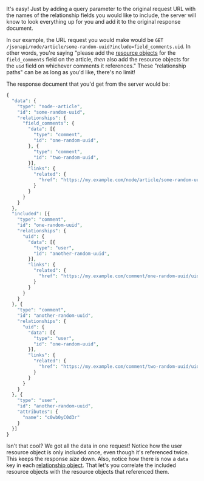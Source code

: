 It's easy! Just by adding a query parameter to the original request URL with the names of the relationship fields you would like to include, the server will know to look everything up for you and add it to the original response document.

In our example, the URL request you would make would be `GET /jsonapi/node/article/some-random-uuid?include=field_comments.uid`. In other words, you're saying "please add the [resource objects](https://www.drupal.org/docs/8/modules/json-api/glossary-of-terms-read-first#term-resource-object) for the `field_comments` field on the article, _then_ also add the resource objects for the `uid` field on whichever comments it references." These "relationship paths" can be as long as you'd like, there's no limit!

The response document that you'd get from the server would be:

```php
{
  "data": {
    "type": "node--article",
    "id": "some-random-uuid",
    "relationships": {
      "field_comments": {
        "data": [{
          "type": "comment",
          "id": "one-random-uuid",
        }, {
          "type": "comment",
          "id": "two-random-uuid",
        }],
        "links": {
          "related": {
            "href": "https://my.example.com/node/article/some-random-uuid/field_comments"
          }
        }
      }
    }
  },
  "included": [{
    "type": "comment",
    "id": "one-random-uuid",
    "relationships": {
      "uid": {
        "data": [{
          "type": "user",
          "id": "another-random-uuid",
        }],
        "links": {
          "related": {
            "href": "https://my.example.com/comment/one-random-uuid/uid"
          }
        }
      }
    }
  }, {
    "type": "comment",
    "id": "another-random-uuid",
    "relationships": {
      "uid": {
        "data": [{
          "type": "user",
          "id": "one-random-uuid",
        }],
        "links": {
          "related": {
            "href": "https://my.example.com/comment/two-random-uuid/uid"
          }
        }
      }
    }
  }, {
    "type": "user",
    "id": "another-random-uuid",
    "attributes": {
      "name": "c0wb0yC0d3r"
    }
  }]
}

```

Isn't that cool? We got all the data in one request! Notice how the user resource object is only included once, even though it's referenced twice. This keeps the response _size_ down. Also, notice how there is now a `data` key in each [relationship object](https://www.drupal.org/docs/8/modules/json-api/glossary-of-terms-read-first#term-relationship-object). That let's you correlate the included resource objects with the resource objects that referenced them.